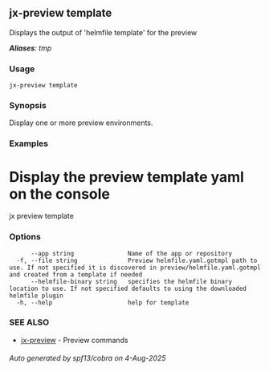## jx-preview template

Displays the output of 'helmfile template' for the preview

***Aliases**: tmp*

### Usage

```
jx-preview template
```

### Synopsis

Display one or more preview environments.

### Examples

  # Display the preview template yaml on the console
  jx preview template

### Options

```
      --app string               Name of the app or repository
  -f, --file string              Preview helmfile.yaml.gotmpl path to use. If not specified it is discovered in preview/helmfile.yaml.gotmpl and created from a template if needed
      --helmfile-binary string   specifies the helmfile binary location to use. If not specified defaults to using the downloaded helmfile plugin
  -h, --help                     help for template
```

### SEE ALSO

* [jx-preview](jx-preview.md)	 - Preview commands

###### Auto generated by spf13/cobra on 4-Aug-2025
